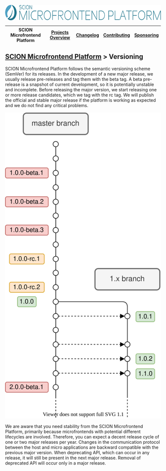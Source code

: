 <a href="/README.md"><img src="/docs/branding/scion-microfrontend-platform-banner.svg" height="50" alt="SCION Microfrontend Platform"></a>

| SCION Microfrontend Platform | [Projects Overview][menu-projects-overview] | [Changelog][menu-changelog] | [Contributing][menu-contributing] | [Sponsoring][menu-sponsoring] |  
| --- | --- | --- | --- | --- |

## [SCION Microfrontend Platform][menu-home] > Versioning

SCION Microfrontend Platform follows the semantic versioning scheme (SemVer) for its releases. In the development of a new major release, we usually release pre-releases and tag them with the beta tag. A beta pre-release is a snapshot of current development, so it is potentially unstable and incomplete. Before releasing the major version, we start releasing one or more release candidates, which we tag with the rc tag. We will publish the official and stable major release if the platform is working as expected and we do not find any critical problems.

<p align="center">
  <img src="/docs/adoc/microfrontend-platform-developer-guide/images/semver.svg" alt="Versioning">
</p>

We are aware that you need stability from the SCION Microfrontend Platform, primarily because microfrontends with potential different lifecycles are involved. Therefore, you can expect a decent release cycle of one or two major releases per year. Changes in the communication protocol between the host and micro applications are backward compatible with the previous major version. When deprecating API, which can occur in any release, it will still be present in the next major release. Removal of deprecated API will occur only in a major release.

[menu-home]: /README.md
[menu-projects-overview]: /docs/site/projects-overview.md
[menu-changelog]: /docs/site/changelog/changelog.md
[menu-contributing]: /CONTRIBUTING.md
[menu-sponsoring]: /docs/site/sponsoring.md
